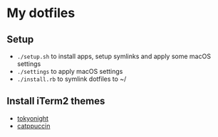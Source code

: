 # My dotfiles

## Setup

* `./setup.sh` to install apps, setup symlinks and apply some macOS settings
* `./settings` to apply macOS settings
* `./install.rb` to symlink dotfiles to ~/

## Install iTerm2 themes
* [tokyonight](https://github.com/folke/tokyonight.nvim/tree/main)
* [catppuccin](https://github.com/catppuccin/kitty)

